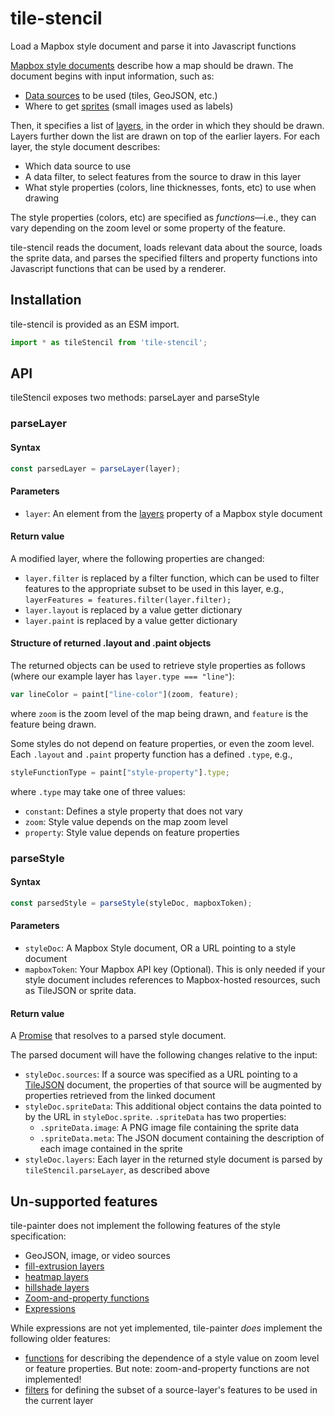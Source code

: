 # tile-stencil

Load a Mapbox style document and parse it into Javascript functions

[Mapbox style documents] describe how a map should be drawn. The document
begins with input information, such as:
- [Data sources] to be used (tiles, GeoJSON, etc.)
- Where to get [sprites]  (small images used as labels)

Then, it specifies a list of [layers], in the order in which they should be
drawn. Layers further down the list are drawn on top of the earlier layers.
For each layer, the style document describes:
- Which data source to use
- A data filter, to select features from the source to draw in this layer
- What style properties (colors, line thicknesses, fonts, etc) to use when 
  drawing

The style properties (colors, etc) are specified as *functions*&mdash;i.e., 
they can vary depending on the zoom level or some property of the feature.

tile-stencil reads the document, loads relevant data about the source, loads 
the sprite data, and parses the specified filters and property functions into 
Javascript functions that can be used by a renderer.

[Mapbox style documents]: https://docs.mapbox.com/mapbox-gl-js/style-spec/
[Data sources]: https://docs.mapbox.com/mapbox-gl-js/style-spec/#sources
[sprites]: https://docs.mapbox.com/mapbox-gl-js/style-spec/#sprite
[layers]: https://docs.mapbox.com/mapbox-gl-js/style-spec/#layers


## Installation
tile-stencil is provided as an ESM import.
```javascript
import * as tileStencil from 'tile-stencil';
```

## API
tileStencil exposes two methods: parseLayer and parseStyle

### parseLayer

#### Syntax
```javascript
const parsedLayer = parseLayer(layer);
```

#### Parameters
- `layer`: An element from the [layers] property of a Mapbox style document

#### Return value
A modified layer, where the following properties are changed:
- `layer.filter` is replaced by a filter function, which can be used to filter
  features to the appropriate subset to be used in this layer, e.g.,
  `layerFeatures = features.filter(layer.filter);`
- `layer.layout` is replaced by a value getter dictionary
- `layer.paint` is replaced by a value getter dictionary

#### Structure of returned .layout and .paint objects
The returned objects can be used to retrieve style properties as follows
(where our example layer has `layer.type === "line"`):
```javascript
var lineColor = paint["line-color"](zoom, feature);
```
where `zoom` is the zoom level of the map being drawn, and `feature` is the
feature being drawn.

Some styles do not depend on feature properties, or even the zoom level.
Each `.layout` and `.paint` property function has a defined `.type`, e.g.,
```javascript
styleFunctionType = paint["style-property"].type;
```
where `.type` may take one of three values:
- `constant`: Defines a style property that does not vary
- `zoom`: Style value depends on the map zoom level
- `property`: Style value depends on feature properties

### parseStyle

#### Syntax
```javascript
const parsedStyle = parseStyle(styleDoc, mapboxToken);
```

#### Parameters
- `styleDoc`: A Mapbox Style document, OR a URL pointing to a style document
- `mapboxToken`: Your Mapbox API key (Optional). This is only needed if your
  style document includes references to Mapbox-hosted resources, such as
  TileJSON or sprite data.

#### Return value
A [Promise] that resolves to a parsed style document.

The parsed document will have the following changes relative to the input:
- `styleDoc.sources`: If a source was specified as a URL pointing to a
  [TileJSON] document, the properties of that source will be augmented by
  properties retrieved from the linked document
- `styleDoc.spriteData`: This additional object contains the data pointed to
  by the URL in `styleDoc.sprite`. `.spriteData` has two properties:
  - `.spriteData.image`: A PNG image file containing the sprite data
  - `.spriteData.meta`: The JSON document containing the description of each
    image contained in the sprite
- `styleDoc.layers`: Each layer in the returned style document is parsed by
  `tileStencil.parseLayer`, as described above

[Promise]: https://developer.mozilla.org/en-US/docs/Web/JavaScript/Reference/Global_Objects/Promise
[TileJSON]: https://github.com/mapbox/tilejson-spec

## Un-supported features
tile-painter does not implement the following features of the style
specification:
- GeoJSON, image, or video sources
- [fill-extrusion layers](https://docs.mapbox.com/mapbox-gl-js/style-spec/#layers-fill-extrusion)
- [heatmap layers](https://docs.mapbox.com/mapbox-gl-js/style-spec/#layers-heatmap)
- [hillshade layers](https://docs.mapbox.com/mapbox-gl-js/style-spec/#layers-hillshade)
- [Zoom-and-property functions](https://docs.mapbox.com/mapbox-gl-js/style-spec/#types-function-zoom-property)
- [Expressions](https://docs.mapbox.com/mapbox-gl-js/style-spec/#expressions)

While expressions are not yet implemented, tile-painter *does* implement the
following older features:
- [functions](https://docs.mapbox.com/mapbox-gl-js/style-spec/#other-function)
  for describing the dependence of a style value on zoom level or feature
  properties. But note: zoom-and-property functions are not implemented!
- [filters](https://docs.mapbox.com/mapbox-gl-js/style-spec/#other-filter)
  for defining the subset of a source-layer's features to be used in the
  current layer
